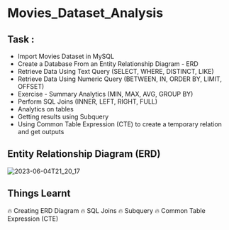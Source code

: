 # Movies_Dataset_Analysis

## Task : 

- Import Movies Dataset in MySQL 
- Create a Database From an Entity Relationship Diagram - ERD
- Retrieve Data Using Text Query (SELECT, WHERE, DISTINCT, LIKE)
- Retrieve Data Using Numeric Query (BETWEEN, IN, ORDER BY, LIMIT, OFFSET)
- Exercise - Summary Analytics (MIN, MAX, AVG, GROUP BY)
- Perform SQL Joins (INNER, LEFT, RIGHT, FULL)
- Analytics on tables
- Getting results using Subquery 
- Using Common Table Expression (CTE) to create a temporary relation and get outputs 

## Entity Relationship Diagram (ERD)

![2023-06-04T21_20_17](https://github.com/Siddarameshwaruh/SQL_Project-Movies_Dataset_Analysis/assets/127327782/2b80c1ef-8063-49d5-9e51-b36c5e2854fe)

## Things Learnt 

🔥 Creating ERD Diagram 
🔥 SQL Joins 
🔥 Subquery
🔥 Common Table Expression (CTE)





